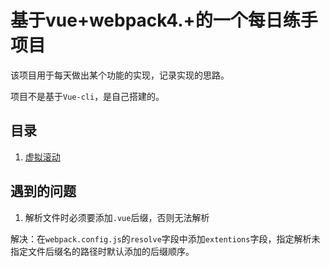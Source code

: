 # 基于vue+webpack4.+的一个每日练手项目

该项目用于每天做出某个功能的实现，记录实现的思路。

项目不是基于`Vue-cli`，是自己搭建的。

## 目录

1. [虚拟滚动](./目录/虚拟滚动/README.md)

## 遇到的问题

1. 解析文件时必须要添加`.vue`后缀，否则无法解析

解决：在`webpack.config.js`的`resolve`字段中添加`extentions`字段，指定解析未指定文件后缀名的路径时默认添加的后缀顺序。

